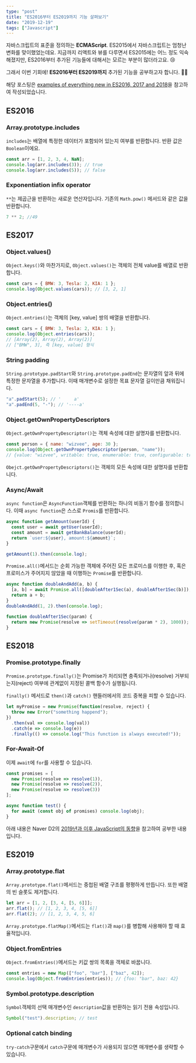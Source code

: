 ```yaml
---
type: "post"
title: "ES2016부터 ES2019까지 기능 살펴보기"
date: "2019-12-19"
tags: ["Javascript"]
---
```


자바스크립트의 표준을 정의하는 **ECMAScript**. ES2015에서 자바스크립트는 엄청난 변화를 맞이했었는데요. 지금까지 리액트와 뷰를 다루면서 ES2015에는 어느 정도 익숙해졌지만, ES2016부터 추가된 기능들에 대해서는 모르는 부분이 많더라고요. 😢

그래서 이번 기회에! **ES2016부터 ES2019까지** 추가된 기능을 공부하고자 합니다. 👩‍💻

해당 포스팅은 [examples of everything new in ES2016, 2017 and 2018](https://www.freecodecamp.org/news/here-are-examples-of-everything-new-in-ecmascript-2016-2017-and-2018-d52fa3b5a70e/)을 참고하여 작성되었습니다.

## ES2016

### Array.prototype.includes

`includes`는 배열에 특정한 데이터가 포함되어 있는지 여부를 반환합니다. 반환 값은 `Boolean`이에요.

```javascript
const arr = [1, 2, 3, 4, NaN];
console.log(arr.includes(3)); // true
console.log(arr.includes(5)); // false
```

### Exponentiation infix operator

`**`는 제곱근을 반환하는 새로운 연산자입니다. 기존의 `Math.pow()` 메서드와 같은 값을 반환합니다.

```javascript
7 ** 2; //49
```

## ES2017

### Object.values()

`Object.keys()`와 마찬가지로, `Object.values()`는 객체의 전체 value를 배열로 반환합니다.

```javascript
const cars = { BMW: 3, Tesla: 2, KIA: 1 };
console.log(Object.values(cars)); // [3, 2, 1]
```

### Object.entries()

`Object.entries()`는 객체의 [key, value] 쌍의 배열을 반환합니다.

```javascript
const cars = { BMW: 3, Tesla: 2, KIA: 1 };
console.log(Object.entries(cars));
// [Array(2), Array(2), Array(2)]
// ["BMW", 3], 즉 [key, value] 형식
```

### String padding

`String.prototype.padStart`와 `String.prototype.padEnd`는 문자열의 앞과 뒤에 특정한 문자열을 추가합니다. 이때 매개변수로 설정한 목표 문자열 길이만큼 채워집니다.

```javascript
"a".padStart(5); // '     a'
"a".padEnd(5, "-"); // '----a'
```

### Object.getOwnPropertyDescriptors

`Object.getOwnPropertyDescriptor()`는 객체 속성에 대한 설명자를 반환합니다.

```javascript
const person = { name: "wizvee", age: 30 };
console.log(Object.getOwnPropertyDescriptor(person, "name"));
// {value: "wizvee", writable: true, enumerable: true, configurable: true}
```

`Obejct.getOwnPropertyDescriptors()`는 객체의 모든 속성에 대한 설명자를 반환합니다.

### Async/Await

`async function`은 `AsyncFunction`객체를 반환하는 하나의 비동기 함수를 정의합니다. 이때 `async function`은 스스로 `Promis`를 반환합니다.

```javascript
async function getAmount(userId) {
  const user = await getUser(userId);
  const amount = await getBankBalance(userId);
  return `user:${user}, amount:${amount}`;
}

getAmount(1).then(console.log);
```

`Promise.all()`메서드는 순회 가능한 객체에 주어진 모든 프로미스를 이행한 후, 혹은 프로미스가 주어지지 않았을 때 이행하는 `Promise`를 반환합니다.

```javascript
async function doubleAndAdd(a, b) {
  [a, b] = await Promise.all([doubleAfter1Sec(a), doubleAfter1Sec(b)]);
  return a + b;
}
doubleAndAdd(1, 2).then(console.log);

function doubleAfter1Sec(param) {
  return new Promise(resolve => setTimeout(resolve(param * 2), 1000));
}
```

## ES2018

### Promise.prototype.finally

`Promise.prototype.finally()`는 Promise가 처리되면 충족되거나(resolve) 거부되는지(reject) 여부에 관계없이 지정된 콜백 함수가 실행됩니다.

`finally()` 메서드로 `then()`과 `catch()` 핸들러에서의 코드 중복을 피할 수 있습니다.

```javascript
let myPromise = new Promise(function(resolve, reject) {
  throw new Error("something happend");
})
  .then(val => console.log(val))
  .catch(e => console.log(e))
  .finally(() => console.log("This function is always executed!"));
```

### For-Await-Of

이제 `await`에 `for`를 사용할 수 있습니다.

```javascript
const promises = [
  new Promise(resolve => resolve(1)),
  new Promise(resolve => resolve(2)),
  new Promise(resolve => resolve(3))
];

async function test() {
  for await (const obj of promises) console.log(obj);
}
```

아래 내용은 Naver D2의 [2019년과 이후 JavaScript의 동향](https://d2.naver.com/helloworld/4007447)을 참고하여 공부한 내용입니다.

## ES2019

### Array.prototype.flat

`Array.prototype.flat()`메서드는 중첩된 배열 구조를 평평하게 만듭니다. 또한 배열의 빈 슬롯도 제거합니다.

```javascript
let arr = [1, 2, [3, 4, [5, 6]]];
arr.flat(); // [1, 2, 3, 4, [5, 6]]
arr.flat(2); // [1, 2, 3, 4, 5, 6]
```

`Array.prototype.flatMap()`메서드는 `flat()`과 `map()`를 병합해 사용해야 할 때 효율적입니다.

### Object.fromEntries

`Object.fromEntries()`메서드는 키값 쌍의 목록을 객체로 바꿉니다.

```javascript
const entries = new Map(["foo", "bar"], ["baz", 42]);
console.log(Object.fromEntries(entries)); // {foo: "bar", baz: 42}
```

### Symbol.prototype.description

`Symbol`객체의 선택 매개변수인 `description`값을 반환하는 읽기 전용 속성입니다.

```javascript
Symbol("test").description; // test
```

### Optional catch binding

`try-catch`구문에서 `catch`구문에 매개변수가 사용되지 않으면 매개변수를 생략할 수 있습니다.
